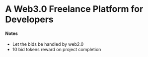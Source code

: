 # A Web3.0 Freelance Platform for Developers

#### Notes
* Let the bids be handled by web2.0
* 10 bid tokens reward on project completion